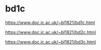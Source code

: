 # bd1c

https://www.doc.ic.ac.uk/~bl1821/bd1c.html

https://www.doc.ic.ac.uk/~bl1821/bd2c.html

https://www.doc.ic.ac.uk/~bl1821/bd3c.html
